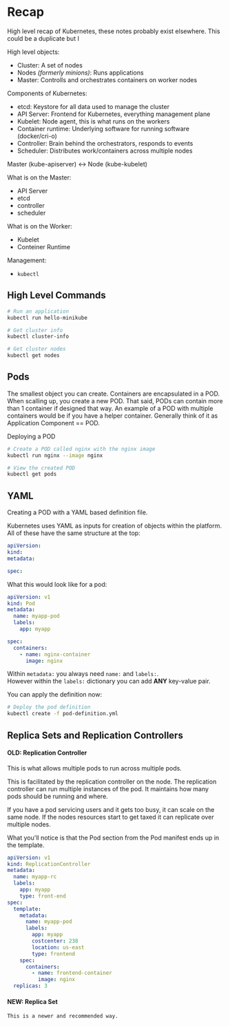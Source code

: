 # Recap

High level recap of Kubernetes, these notes probably exist elsewhere.
This could be a duplicate but I 

High level objects:

- Cluster: A set of nodes
- Nodes _(formerly minions)_: Runs applications
- Master: Controlls and orchestrates containers on worker nodes 

Components of Kubernetes:

- etcd: Keystore for all data used to manage the cluster
- API Server: Frontend for Kubernetes, everything management plane
- Kubelet: Node agent, this is what runs on the workers
- Container runtime: Underlying software for running software (docker/cri-o)
- Controller: Brain behind the orchestrators, responds to events
- Scheduler: Distributes work/containers across multiple nodes

Master (kube-apiserver) <->  Node (kube-kubelet)

What is on the Master:

- API Server
- etcd
- controller
- scheduler

What is on the Worker:

- Kubelet
- Conteiner Runtime

Management: 

- `kubectl` 


## High Level Commands

```bash
# Run an application
kubectl run hello-minikube

# Get cluster info
kubectl cluster-info

# Get cluster nodes
kubectl get nodes
```

## Pods 

The smallest object you can create.  Containers are encapsulated in a POD.
When scalling up, you create a new POD.
That said, PODs can contain more than 1 container if designed that way.
An example of a POD with multiple containers would be if you have a helper container.
Generally think of it as Application Component == POD.  

Deploying a POD

```bash
# Create a POD called nginx with the nginx image
kubectl run nginx --image nginx

# View the created POD
kubectl get pods
```

## YAML

Creating a POD with a YAML based definition file.

Kubernetes uses YAML as inputs for creation of objects within the platform.
All of these have the same structure at the top:

```yaml
apiVersion:
kind:
metadata:

spec:
```

What this would look like for a pod:

```yaml
apiVersion: v1
kind: Pod
metadata:
  name: myapp-pod
  labels:
    app: myapp

spec:
  containers:
    - name: nginx-container
      image: nginx
```

Within `metadata:` you always need `name:` and `labels:`.  
However within the `labels:` dictionary you can add **ANY** key-value pair.

You can apply the definition now:

```bash
# Deploy the pod definition
kubectl create -f pod-definition.yml
```

## Replica Sets and Replication Controllers

#### OLD: Replication Controller

This is what allows multiple pods to run across multiple pods.

This is facilitated by the replication controller on the node.
The replication controller can run multiple instances of the pod.
It maintains how many pods should be running and where.

If you have a pod servicing users and it gets too busy, it can scale on the same node.
If the nodes resources start to get taxed it can replicate over multiple nodes.

What you'll notice is that the Pod section from the Pod manifest ends up in the template.

```yaml
apiVersion: v1
kind: ReplicationController
metadata: 
  name: myapp-rc
  labels:
    app: myapp
    type: front-end
spec:
  template:
    metadata:
      name: myapp-pod
      labels:
        app: myapp
        costcenter: 238
        location: us-east
        type: frontend
    spec:
      containers:
        - name: frontend-container
          image: nginx
  replicas: 3
```

#### NEW: Replica Set

    This is a newer and recommended way.


